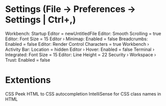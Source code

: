 # Settings (File -> Preferences -> Settings | Ctrl+,)
Workbench: Startup Editor = newUntitledFile
Editor: Smooth Scrolling = true
Editor: Font Size = 15
Editor › Minimap: Enabled = false
Breadcrumbs: Enabled = false
Editor: Render Control Characters = true
Workbench › Activity Bar: Location = hidden
Editor › Hover: Enabled = false
Terminal › Integrated: Font Size = 15
Editor: Line Height = 22
Security › Workspace › Trust: Enabled = false

# Extentions
CSS Peek
HTML to CSS autocompletion
IntelliSense for CSS class names in HTML
